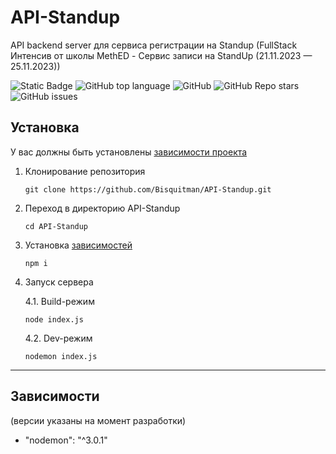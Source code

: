 # API-Standup
API backend server для сервиса регистрации на Standup (FullStack Интенсив от школы MethED - Сервис записи на StandUp (21.11.2023 — 25.11.2023))
<!--Блок информации о репозитории в бейджах-->
![Static Badge](https://img.shields.io/badge/Bisquitman-API-Standup)
![GitHub top language](https://img.shields.io/github/languages/top/Bisquitman/API-Standup)
![GitHub](https://img.shields.io/github/license/Bisquitman/API-Standup)
![GitHub Repo stars](https://img.shields.io/github/stars/Bisquitman/API-Standup)
![GitHub issues](https://img.shields.io/github/issues/Bisquitman/API-Standup)

<!--Установка-->
## Установка
У вас должны быть установлены [зависимости проекта](https://github.com/Bisquitman/API-Standup#зависимости)

1. Клонирование репозитория

    ```git clone https://github.com/Bisquitman/API-Standup.git```

2. Переход в директорию API-Standup

    ```cd API-Standup```

3. Установка [зависимостей](https://github.com/Bisquitman/API-Standup#зависимости)

    ```npm i```

4. Запуск сервера

    4.1. Build-режим
   
    ```node index.js```

    4.2. Dev-режим

   ```nodemon index.js```

***

<!--зависимости-->
## Зависимости
(версии указаны на момент разработки)
- "nodemon": "^3.0.1"